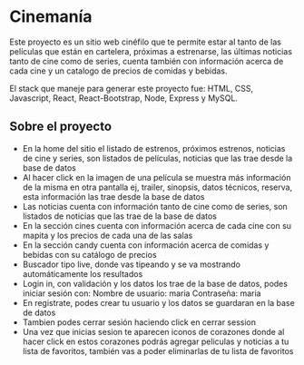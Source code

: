 <h1>Cinemanía</h1>

Este proyecto es un sitio web cinéfilo que te permite estar al tanto de las películas que están en cartelera, próximas a estrenarse, las últimas noticias tanto de cine como de series, cuenta también con información acerca de cada cine y un catalogo de precios de comidas y bebidas.

El stack que maneje para generar este proyecto fue: 
HTML, CSS, Javascript, React, React-Bootstrap, Node, Express y MySQL.

<h2>Sobre el proyecto</h2>

- En la home del sitio el listado de estrenos, próximos estrenos, noticias de cine y series, son listados de películas, noticias que las trae desde la base de datos
- Al hacer click en la imagen de una película se muestra más información de la misma en otra pantalla ej, trailer, sinopsis, datos técnicos, reserva, esta información las trae desde la base de datos
- Las noticias cuenta con información tanto de cine como de series, son listados de noticias que las trae de la base de datos
- En la sección cines cuenta con información acerca de cada cine con su mapita y los precios de cada una de las salas
- En la sección candy cuenta con información acerca de comidas y bebidas con su catálogo de precios
- Buscador tipo live, donde vas tipeando y se va mostrando automáticamente los resultados
- Login in, con validación y los datos los trae de la base de datos, podes iniciar sesión con:
Nombre de usuario: maria 
Contraseña: maria
- En registrate, podes crear tu usuario y los datos se guardaran en la base de datos
- Tambien podes cerrar sesión haciendo click en cerrar session 
- Una vez que inicias sesion te aparecen iconos de corazones donde al hacer click en estos corazones podrás agregar peliculas y noticias a tu lista de favoritos, también vas a poder eliminarlas de tu lista de favoritos




